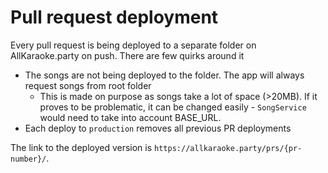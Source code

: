 # Pull request deployment
Every pull request is being deployed to a separate folder on AllKaraoke.party on push. There are few quirks around it

- The songs are not being deployed to the folder. The app will always request songs from root folder
  - This is made on purpose as songs take a lot of space (>20MB). If it proves to be problematic, it can be changed
     easily - `SongService` would need to take into account BASE_URL.
- Each deploy to `production` removes all previous PR deployments

The link to the deployed version is `https://allkaraoke.party/prs/{pr-number}/`.